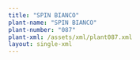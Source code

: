```yaml
---
title: "SPIN BIANCO"
plant-name: "SPIN BIANCO"
plant-number: "087"
plant-xml: /assets/xml/plant087.xml
layout: single-xml
---
```

